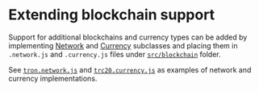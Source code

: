 # Extending blockchain support

Support for additional blockchains and currency types can be added by implementing [Network](../src/blockchain/Network.js) and [Currency](../src/blockchain/Network.js) subclasses and placing them in `.network.js` and `.currency.js` files under [`src/blockchain`](../src/blockchain) folder.

See [`tron.network.js`](../src/blockchain/tron/tron.network.js) and [`trc20.currency.js`](../src/blockchain/tron/trc20/trc20.currency.js) as examples of network and currency implementations.
